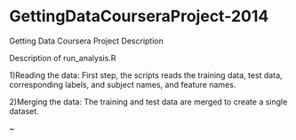 GettingDataCourseraProject-2014
==========================

Getting Data Coursera Project Description


Description of run_analysis.R

1)Reading the data: First step, the scripts reads the training data, test data, corresponding labels, and
subject names, and feature names.

2)Merging the data: The training and test data are merged to create a single dataset. 

~     
